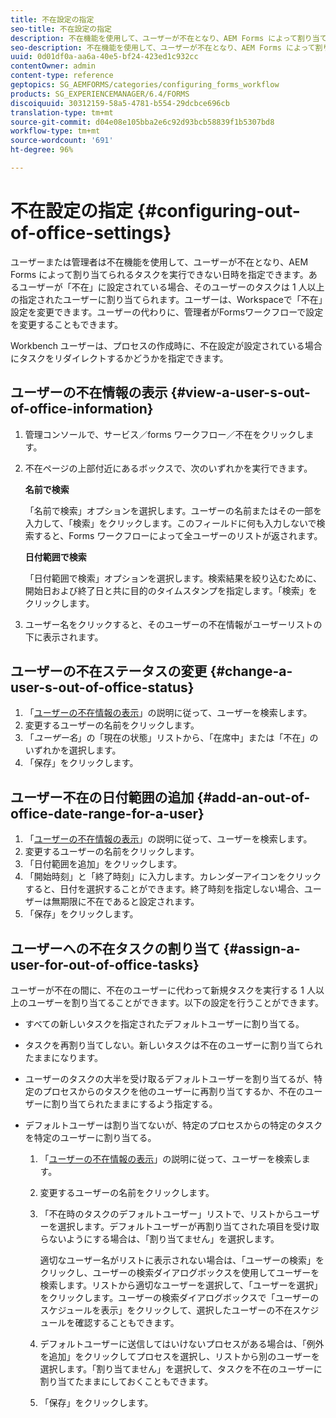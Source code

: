```yaml
---
title: 不在設定の指定
seo-title: 不在設定の指定
description: 不在機能を使用して、ユーザーが不在となり、AEM Forms によって割り当てられるタスクを実行できない日時を指定できます。
seo-description: 不在機能を使用して、ユーザーが不在となり、AEM Forms によって割り当てられるタスクを実行できない日時を指定できます。
uuid: 0d01df0a-aa6a-40e5-bf24-423ed1c932cc
contentOwner: admin
content-type: reference
geptopics: SG_AEMFORMS/categories/configuring_forms_workflow
products: SG_EXPERIENCEMANAGER/6.4/FORMS
discoiquuid: 30312159-58a5-4781-b554-29dcbce696cb
translation-type: tm+mt
source-git-commit: d04e08e105bba2e6c92d93bcb58839f1b5307bd8
workflow-type: tm+mt
source-wordcount: '691'
ht-degree: 96%

---
```



# 不在設定の指定 {#configuring-out-of-office-settings}

ユーザーまたは管理者は不在機能を使用して、ユーザーが不在となり、AEM Forms によって割り当てられるタスクを実行できない日時を指定できます。あるユーザーが「不在」に設定されている場合、そのユーザーのタスクは 1 人以上の指定されたユーザーに割り当てられます。ユーザーは、Workspaceで「不在」設定を変更できます。ユーザーの代わりに、管理者がFormsワークフローで設定を変更することもできます。

Workbench ユーザーは、プロセスの作成時に、不在設定が設定されている場合にタスクをリダイレクトするかどうかを指定できます。

## ユーザーの不在情報の表示 {#view-a-user-s-out-of-office-information}

1. 管理コンソールで、サービス／forms ワークフロー／不在をクリックします。
1. 不在ページの上部付近にあるボックスで、次のいずれかを実行できます。

   **名前で検索**

   「名前で検索」オプションを選択します。ユーザーの名前またはその一部を入力して、「検索」をクリックします。このフィールドに何も入力しないで検索すると、Forms ワークフローによって全ユーザーのリストが返されます。

   **日付範囲で検索**

   「日付範囲で検索」オプションを選択します。検索結果を絞り込むために、開始日および終了日と共に目的のタイムスタンプを指定します。「検索」をクリックします。

1. ユーザー名をクリックすると、そのユーザーの不在情報がユーザーリストの下に表示されます。

## ユーザーの不在ステータスの変更 {#change-a-user-s-out-of-office-status}

1. 「[ユーザーの不在情報の表示](configuring-out-office-settings.md#view-a-user-s-out-of-office-information)」の説明に従って、ユーザーを検索します。
1. 変更するユーザーの名前をクリックします。
1. 「*ユーザー名*」の「現在の状態」リストから、「在席中」または「不在」のいずれかを選択します。
1. 「保存」をクリックします。

## ユーザー不在の日付範囲の追加 {#add-an-out-of-office-date-range-for-a-user}

1. 「[ユーザーの不在情報の表示](configuring-out-office-settings.md#view-a-user-s-out-of-office-information)」の説明に従って、ユーザーを検索します。
1. 変更するユーザーの名前をクリックします。
1. 「日付範囲を追加」をクリックします。
1. 「開始時刻」と「終了時刻」に入力します。カレンダーアイコンをクリックすると、日付を選択することができます。終了時刻を指定しない場合、ユーザーは無期限に不在であると設定されます。
1. 「保存」をクリックします。

## ユーザーへの不在タスクの割り当て {#assign-a-user-for-out-of-office-tasks}

ユーザーが不在の間に、不在のユーザーに代わって新規タスクを実行する 1 人以上のユーザーを割り当てることができます。以下の設定を行うことができます。

* すべての新しいタスクを指定されたデフォルトユーザーに割り当てる。
* タスクを再割り当てしない。新しいタスクは不在のユーザーに割り当てられたままになります。
* ユーザーのタスクの大半を受け取るデフォルトユーザーを割り当てるが、特定のプロセスからのタスクを他のユーザーに再割り当てするか、不在のユーザーに割り当てられたままにするよう指定する。
* デフォルトユーザーは割り当てないが、特定のプロセスからの特定のタスクを特定のユーザーに割り当てる。

   1. 「[ユーザーの不在情報の表示](configuring-out-office-settings.md#view-a-user-s-out-of-office-information)」の説明に従って、ユーザーを検索します。
   1. 変更するユーザーの名前をクリックします。
   1. 「不在時のタスクのデフォルトユーザー」リストで、リストからユーザーを選択します。デフォルトユーザーが再割り当てされた項目を受け取らないようにする場合は、「割り当てません」を選択します。

      適切なユーザー名がリストに表示されない場合は、「ユーザーの検索」をクリックし、ユーザーの検索ダイアログボックスを使用してユーザーを検索します。リストから適切なユーザーを選択して、「ユーザーを選択」をクリックします。ユーザーの検索ダイアログボックスで「ユーザーのスケジュールを表示」をクリックして、選択したユーザーの不在スケジュールを確認することもできます。

   1. デフォルトユーザーに送信してはいけないプロセスがある場合は、「例外を追加」をクリックしてプロセスを選択し、リストから別のユーザーを選択します。「割り当てません」を選択して、タスクを不在のユーザーに割り当てたままにしておくこともできます。
   1. 「保存」をクリックします。

